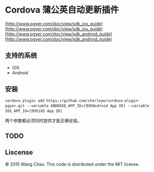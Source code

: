 Cordova 蒲公英自动更新插件
======
[http://www.pgyer.com/doc/view/sdk_ios_guide](http://www.pgyer.com/doc/view/sdk_ios_guide)  
[http://www.pgyer.com/doc/view/sdk_android_guide](http://www.pgyer.com/doc/view/sdk_android_guide)  

## 支持的系统

* iOS
* Android

## 安装

	cordova plugin add https://github.com/charleyw/cordova-plugin-pgyer.git --variable ANDROID_APP_ID=[你的Android App ID] --variable IOS_APP_ID=[你的iOS App ID]

两个参数都必须同时提供才能正确安装。

## TODO

## Liscense

© 2015 Wang Chao. This code is distributed under the MIT license.

